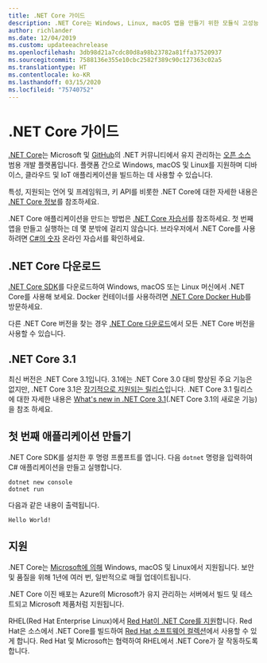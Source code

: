```yaml
---
title: .NET Core 가이드
description: .NET Core는 Windows, Linux, macOS 앱을 만들기 위한 모듈식 고성능 .NET 구현입니다. 시작하려면 .NET Core에 관해 알아봅니다.
author: richlander
ms.date: 12/04/2019
ms.custom: updateeachrelease
ms.openlocfilehash: 3db98d21a7cdc80d8a98b23782a81ffa37520937
ms.sourcegitcommit: 7588136e355e10cbc2582f389c90c127363c02a5
ms.translationtype: HT
ms.contentlocale: ko-KR
ms.lasthandoff: 03/15/2020
ms.locfileid: "75740752"
---
```

# <a name="net-core-guide"></a>.NET Core 가이드

[.NET Core](about.md)는 Microsoft 및 [GitHub](https://github.com/dotnet/runtime/blob/master/LICENSE.TXT)의 .NET 커뮤니티에서 유지 관리하는 [오픈 소스](https://github.com/dotnet/core) 범용 개발 플랫폼입니다. 플랫폼 간으로 Windows, macOS 및 Linux를 지원하며 디바이스, 클라우드 및 IoT 애플리케이션을 빌드하는 데 사용할 수 있습니다.

특성, 지원되는 언어 및 프레임워크, 키 API를 비롯한 .NET Core에 대한 자세한 내용은 [.NET Core 정보](about.md)를 참조하세요.

.NET Core 애플리케이션을 만드는 방법은 [.NET Core 자습서](tutorials/index.md)를 참조하세요. 첫 번째 앱을 만들고 실행하는 데 몇 분밖에 걸리지 않습니다. 브라우저에서 .NET Core를 사용하려면 [C#의 숫자](../csharp/tutorials/intro-to-csharp/numbers-in-csharp.yml) 온라인 자습서를 확인하세요.

## <a name="download-net-core"></a>.NET Core 다운로드

[.NET Core SDK](https://www.microsoft.com/net/download)를 다운로드하여 Windows, macOS 또는 Linux 머신에서 .NET Core를 사용해 보세요. Docker 컨테이너를 사용하려면 [.NET Core Docker Hub](https://hub.docker.com/_/microsoft-dotnet-core/)를 방문하세요.

다른 .NET Core 버전을 찾는 경우 [.NET Core 다운로드](https://dotnet.microsoft.com/download/dotnet-core)에서 모든 .NET Core 버전을 사용할 수 있습니다.

## <a name="net-core-31"></a>.NET Core 3.1

최신 버전은 .NET Core 3.1입니다. 3.1에는 .NET Core 3.0 대비 향상된 주요 기능은 없지만, .NET Core 3.1은 [장기적으로 지원되는 릴리스](https://dotnet.microsoft.com/platform/support/policy/dotnet-core)입니다. .NET Core 3.1 릴리스에 대한 자세한 내용은 [What's new in .NET Core 3.1](./whats-new/dotnet-core-3-1.md)(.NET Core 3.1의 새로운 기능)을 참조 하세요.

## <a name="create-your-first-application"></a>첫 번째 애플리케이션 만들기

.NET Core SDK를 설치한 후 명령 프롬프트를 엽니다. 다음 `dotnet` 명령을 입력하여 C# 애플리케이션을 만들고 실행합니다.

```dotnetcli
dotnet new console
dotnet run
```

다음과 같은 내용이 출력됩니다.

```output
Hello World!
```

## <a name="support"></a>지원

.NET Core는 [Microsoft에 의해](https://dotnet.microsoft.com/platform/support/policy) Windows, macOS 및 Linux에서 지원됩니다. 보안 및 품질을 위해 1년에 여러 번, 일반적으로 매월 업데이트됩니다.

.NET Core 이진 배포는 Azure의 Microsoft가 유지 관리하는 서버에서 빌드 및 테스트되고 Microsoft 제품처럼 지원됩니다.

RHEL(Red Hat Enterprise Linux)에서 [Red Hat이 .NET Core를 지원](http://redhatloves.net/)합니다. Red Hat은 소스에서 .NET Core를 빌드하여 [Red Hat 소프트웨어 컬렉션](https://developers.redhat.com/products/softwarecollections/overview/)에서 사용할 수 있게 합니다. Red Hat 및 Microsoft는 협력하여 RHEL에서 .NET Core가 잘 작동하도록 합니다.
